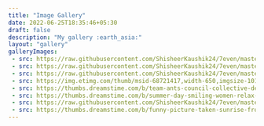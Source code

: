 ```yaml
---
title: "Image Gallery"
date: 2022-06-25T18:35:46+05:30
draft: false
description: "My gallery :earth_asia:"
layout: "gallery"
galleryImages:
 - src: https://raw.githubusercontent.com/ShisheerKaushik24/7even/master/exampleSite/static/images/gallery/jaiselmer.jpg
 - src: https://raw.githubusercontent.com/ShisheerKaushik24/7even/master/exampleSite/static/images/gallery/pic1.jpg
 - src: https://raw.githubusercontent.com/ShisheerKaushik24/7even/master/exampleSite/static/images/gallery/pic2.jpg
 - src: https://img.etimg.com/thumb/msid-68721417,width-650,imgsize-1016106,,resizemode-4,quality-100/nature1_gettyimages.jpg
 - src: https://thumbs.dreamstime.com/b/team-ants-council-collective-decision-work-17037482.jpg
 - src: https://thumbs.dreamstime.com/b/summer-day-smiling-women-relax-wearing-red-dress-fashion-standing-wooden-bridge-over-sea-blue-sky-background-summer-107411998.jpg
 - src: https://raw.githubusercontent.com/ShisheerKaushik24/7even/master/exampleSite/static/images/gallery/shimla.jpg
 - src: https://thumbs.dreamstime.com/b/funny-picture-taken-sunrise-frozen-lake-perspective-rider-retro-bicycle-sunrise-personal-211066044.jpg 
---
```

